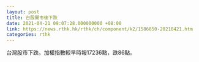```yaml
---
layout: post
title: 台股開市後下跌
date: 2021-04-21 09:07:28.000000000 +08:00
link: https://news.rthk.hk/rthk/ch/component/k2/1586850-20210421.htm
categories: rthk
---
```


台灣股市下跌。加權指數較早時報17236點，跌86點。
